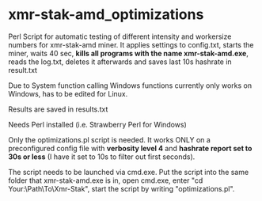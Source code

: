 # xmr-stak-amd_optimizations
Perl Script for automatic testing of different intensity and workersize numbers for xmr-stak-amd miner. It applies settings to config.txt, starts the miner, waits 40 sec, **kills all programs with the name xmr-stak-amd.exe**, reads the log.txt, deletes it afterwards and saves last 10s hashrate in result.txt

Due to System function calling Windows functions currently only works on Windows, has to be edited for Linux. 

Results are saved in results.txt

Needs Perl installed (i.e. Strawberry Perl for Windows)

Only the optimizations.pl script is needed. It works ONLY on a preconfigured config file with **verbosity level 4** and **hashrate report set to 30s or less** (I have it set to 10s to filter out first seconds). 

The script needs to be launched via cmd.exe. Put the script into the same folder that xmr-stak-amd.exe is in, open cmd.exe, enter "cd Your:\Path\To\Xmr-Stak", start the script by writing "optimizations.pl".
